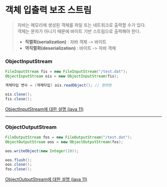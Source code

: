 # 객체 입출력 보조 스트림

> 자바는 메모리에 생성된 객체를 파일 또는 네트워크로 출력할 수가 있다.  
> 객체는 문자가 아니기 때문에 바이트 기반 스트림으로 출력해야 한다.
> - **직렬화(serialization)** : 자바 객체 -> 바이트
> - **역직렬화(deserialization)** : 바이트 -> 자바 객체

### ObjectInputStream
```java
FileInputStream fis = new FileInputStream("/test.dat");
ObjectInputStream ois = new ObjectInputStream(fis);

객체타입 변수 = (객체타입) ois.readObject(); // 형변환

ois.close();
fis.close();
```
[ObjectInputStream에 대한 설명 (java 11)](https://docs.oracle.com/en/java/javase/11/docs/api/java.base/java/io/ObjectInputStream.html)  

---

### ObjectOutputStream
```java
FileOutputStream fos = new FileOutputStream("/test.dat");
ObjectOutputStream oos = new ObjectOutputStream(fos);

oos.writeObject(new Integer(10));

oos.flush();
oos.close();
fos.close();
```
[ObjectOutputStream에 대한 설명 (java 11)](https://docs.oracle.com/en/java/javase/11/docs/api/java.base/java/io/ObjectOutputStream.html)
